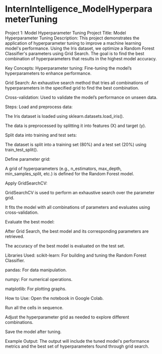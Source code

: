 # InternIntelligence_ModelHyperparameterTuning
 Project 1: Model Hyperparameter Tuning
Project Title: Model Hyperparameter Tuning
Description:
This project demonstrates the application of hyperparameter tuning to improve a machine learning model's performance. Using the Iris dataset, we optimize a Random Forest Classifier's parameters using Grid Search. The goal is to find the best combination of hyperparameters that results in the highest model accuracy.

Key Concepts:
Hyperparameter tuning: Fine-tuning the model’s hyperparameters to enhance performance.

Grid Search: An exhaustive search method that tries all combinations of hyperparameters in the specified grid to find the best combination.

Cross-validation: Used to validate the model’s performance on unseen data.

Steps:
Load and preprocess data:

The Iris dataset is loaded using sklearn.datasets.load_iris().

The data is preprocessed by splitting it into features (X) and target (y).

Split data into training and test sets:

The dataset is split into a training set (80%) and a test set (20%) using train_test_split().

Define parameter grid:

A grid of hyperparameters (e.g., n_estimators, max_depth, min_samples_split, etc.) is defined for the Random Forest model.

Apply GridSearchCV:

GridSearchCV is used to perform an exhaustive search over the parameter grid.

It fits the model with all combinations of parameters and evaluates using cross-validation.

Evaluate the best model:

After Grid Search, the best model and its corresponding parameters are retrieved.

The accuracy of the best model is evaluated on the test set.

Libraries Used:
scikit-learn: For building and tuning the Random Forest Classifier.

pandas: For data manipulation.

numpy: For numerical operations.

matplotlib: For plotting graphs.

How to Use:
Open the notebook in Google Colab.

Run all the cells in sequence.

Adjust the hyperparameter grid as needed to explore different combinations.

Save the model after tuning.

Example Output:
The output will include the tuned model's performance metrics and the best set of hyperparameters found through grid search.


